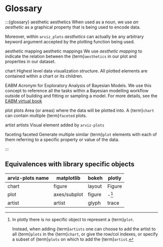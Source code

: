 # Glossary


:::{glossary}
aesthetic
aesthetics
  When used as a noun, we use _an aesthetic_ as a graphical property that is
  being used to encode data. 

  Moreover, within `arviz_plots` _aesthetics_ can actually be any arbitrary
  keyword argument accepted by the plotting function being used.

aesthetic mapping
aesthetic mappings
  We use _aesthetic mapping_ to indicate the relation between the {term}`aesthetics`
  in our plot and properties in our dataset.

chart
  Highest level data visualization structure. All plotted elements
  are contained within a chart or its children.

EABM
  Acronym for Exploratory Analysis of Bayesian Models. We use this concept to
  reference all the tasks within a Bayesian modelling workflow outside of 
  building and fitting or sampling a model. For more details, see the
  [EABM virtual book](https://arviz-devs.github.io/EABM/)

plot
plots
  Area (or areas) where the data will be plotted into. A {term}`chart`
  can contain multiple {term}`faceted` plots.

artist
artists
  Visual element added by `arviz-plots`

faceting
faceted
  Generate multiple similar {term}`plot` elements with each of them
  referring to a specific property or value of the data.
  
:::

## Equivalences with library specific objects

| arviz-plots name | matplotlib   | bokeh   | plotly           |
|------------------|--------------|---------|------------------|
| chart            | figure       | layout  | Figure           |
| plot             | axes/subplot | figure  | -[^plotly_plot]  |
| artist           | artist       | glyph   | trace            |

[^plotly_plot]: In plotly there is no specific object to represent a {term}`plot`.

    Instead, when adding {term}`artists` one can choose to add the artist to all {term}`plots`
    in the {term}`chart`, or give the row/col indexes, or specify a subset of {term}`plots`
    on which to add the {term}`artist`.
